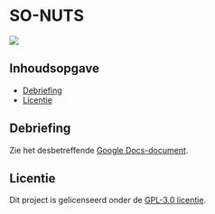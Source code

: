 # SO-NUTS
![](https://user-images.githubusercontent.com/90243819/169791205-bda89252-ade9-481a-bc4d-3426172338a6.png)

## Inhoudsopgave
- [Debriefing](#debriefing)
- [Licentie](#licentie)

## Debriefing
Zie het desbetreffende [Google Docs-document](https://docs.google.com/document/d/1R5HVgPdiCVJCGNbnVKR9X-X0atmrH7mgfbT267NiflY/edit?usp=sharing).

## Licentie
Dit project is gelicenseerd onder de [GPL-3.0 licentie](https://github.com/lisannevvliet/so-nuts/blob/main/LICENSE).
